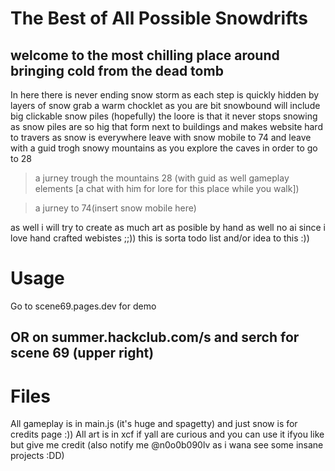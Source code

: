 # The Best of All Possible Snowdrifts
## welcome to the most chilling place around bringing cold from the dead tomb
In here there is never ending snow storm as each step is quickly hidden by layers of snow
grab a warm chocklet as you are bit snowbound
will include big clickable snow piles (hopefully)
the loore is that it never stops snowing as snow piles are so hig that form next to buildings and makes website hard to travers as snow is everywhere
leave with snow mobile to 74
and leave with a guid trogh snowy mountains as you explore the caves in order to go to 28
> a jurney trough the mountains 28 (with guid as well gameplay elements [a chat with him for lore for this place while you walk])

> a jurney to 74(insert snow mobile here)

as well i will try to create as much art as posible by hand as well no ai since i love hand crafted webistes ;;))
this is sorta todo list and/or idea to this :))
# Usage
Go to scene69.pages.dev for demo
## OR on summer.hackclub.com/s and serch for scene 69 (upper right)
# Files
All gameplay is in main.js (it's huge and spagetty)
and just snow is for credits page :))
All art is in xcf if yall are curious and you can use it ifyou like but give me credit (also notify me @n0o0b090lv as i wana see some insane projects :DD)
